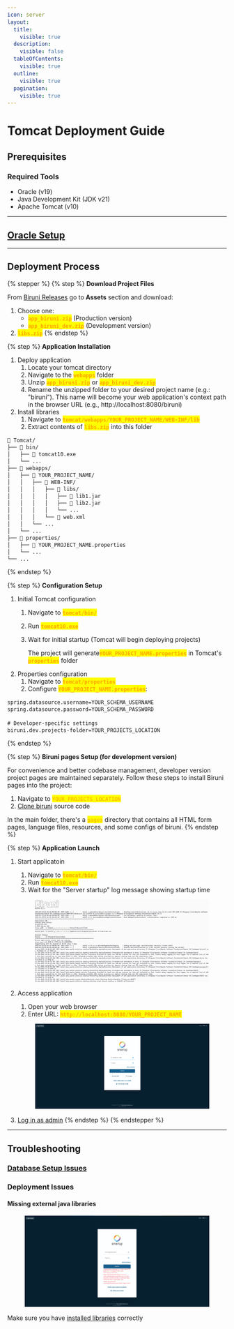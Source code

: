 ```yaml
---
icon: server
layout:
  title:
    visible: true
  description:
    visible: false
  tableOfContents:
    visible: true
  outline:
    visible: true
  pagination:
    visible: true
---
```


# Tomcat Deployment Guide

## Prerequisites

### Required Tools

* Oracle (v19)
* Java Development Kit (JDK v21)
* Apache Tomcat (v10)

***

## [Oracle Setup](broken-reference/)

***

## Deployment Process

{% stepper %}
{% step %}
**Download Project Files**

From [Biruni Releases](https://github.com/greenwhite/biruni/releases) go to **Assets** section and download:

1. Choose one:
   * <mark style="color:orange;">**`app_biruni.zip`**</mark> (Production version)
   * <mark style="color:orange;">**`app_biruni_dev.zip`**</mark> (Development version)
2. <mark style="color:orange;">**`libs.zip`**</mark>
{% endstep %}

{% step %}
**Application Installation**

1. Deploy application
   1. Locate your tomcat directory
   2. Navigate to the <mark style="color:orange;">**`webapps`**</mark> folder
   3. Unzip <mark style="color:orange;">**`app_biruni.zip`**</mark> or <mark style="color:orange;">**`app_biruni_dev.zip`**</mark>
   4. Rename the unzipped folder to your desired project name (e.g.: "biruni"). This name will become your web application's context path in the browser URL (e.g., http://localhost:8080/biruni)
2. Install libraries
   1. Navigate to <mark style="color:orange;">**`tomcat/webapps/YOUR_PROJECT_NAME/WEB-INF/lib`**</mark>
   2. Extract contents of <mark style="color:orange;">**`libs.zip`**</mark> into this folder

```
📁 Tomcat/
├── 📁 bin/
│   ├── 📄 tomcat10.exe
│   └── ...
├── 📁 webapps/
│   ├── 📁 YOUR_PROJECT_NAME/
│   │   ├── 📁 WEB-INF/
│   │   │   ├── 📁 libs/
│   │   │   │   ├── 📄 lib1.jar
│   │   │   │   ├── 📄 lib2.jar
│   │   │   │   └── ...
│   │   │   └── 📄 web.xml
│   │   └── ...
│   └── ...
├── 📁 properties/
│   ├── 📄 YOUR_PROJECT_NAME.properties
│   └── ...
└── ...
```
{% endstep %}

{% step %}
**Configuration Setup**

1. Initial Tomcat configuration
   1. Navigate to <mark style="color:orange;">**`tomcat/bin/`**</mark>
   2. Run <mark style="color:orange;">**`tomcat10.exe`**</mark>
   3.  Wait for initial startup (Tomcat will begin deploying projects)

       The project will generate<mark style="color:orange;">**`YOUR_PROJECT_NAME.properties`**</mark> in Tomcat's <mark style="color:orange;">**`properties`**</mark> folder
2. Properties configuration
   1. Navigate to <mark style="color:orange;">**`tomcat/properties`**</mark>
   2. Configure <mark style="color:orange;">**`YOUR_PROJECT_NAME.properties`**</mark>:

```properties
spring.datasource.username=YOUR_SCHEMA_USERNAME
spring.datasource.password=YOUR_SCHEMA_PASSWORD

# Developer-specific settings
biruni.dev.projects-folder=YOUR_PROJECTS_LOCATION
```
{% endstep %}

{% step %}
**Biruni pages Setup (for development version)**

For convenience and better codebase management, developer version project pages are maintained separately. Follow these steps to install Biruni pages into the project:

1. Navigate to <mark style="color:orange;">`YOUR_PROJECTS_LOCATION`</mark>&#x20;
2. [Clone biruni](maven-setup-guide.md#clone-the-repository) source code

In the main folder, there's a <mark style="color:orange;">`pages`</mark> directory that contains all HTML form pages, language files, resources, and some configs of biruni.
{% endstep %}

{% step %}
**Application Launch**

1.  Start applicatoin

    1. Navigate to <mark style="color:orange;">**`tomcat/bin/`**</mark>
    2. Run <mark style="color:orange;">**`tomcat10.exe`**</mark>
    3. Wait for the "Server startup" log message showing startup time

    <figure><picture><source srcset="../../.gitbook/assets/getting-started/quickstart/tomcat-console-dark.png" media="(prefers-color-scheme: dark)"><img src="../../.gitbook/assets/getting-started/quickstart/tomcat-console-white.png" alt=""></picture><figcaption></figcaption></figure>
2.  Access application

    1. Open your web browser
    2. Enter URL: <mark style="color:orange;">**`http://localhost:8080/YOUR_PROJECT_NAME`**</mark>

    <figure><img src="../../.gitbook/assets/getting-started/quickstart/login.png" alt=""><figcaption></figcaption></figure>
3. [Log in as admin](broken-reference/)
{% endstep %}
{% endstepper %}

***

## Troubleshooting

### [Database Setup Issues](broken-reference/)

### Deployment Issues

#### Missing external java libraries

<figure><img src="../../.gitbook/assets/getting-started/quickstart/library-missing.png" alt=""><figcaption></figcaption></figure>

Make sure you have [installed libraries](tomcat-deployment-guide.md#application-installation) correctly

